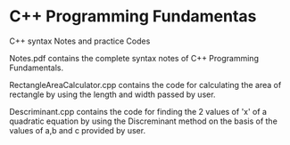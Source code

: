 # C++ Programming Fundamentas
C++ syntax Notes and practice Codes

Notes.pdf contains the complete syntax notes of C++ Programming Fundamentals.

RectangleAreaCalculator.cpp contains the code for calculating the area of rectangle by using the length and width passed by user.

Descriminant.cpp contains the code for finding the 2 values of 'x' of a quadratic equation by using the Discreminant method on the basis of the values of a,b and c provided by user.
